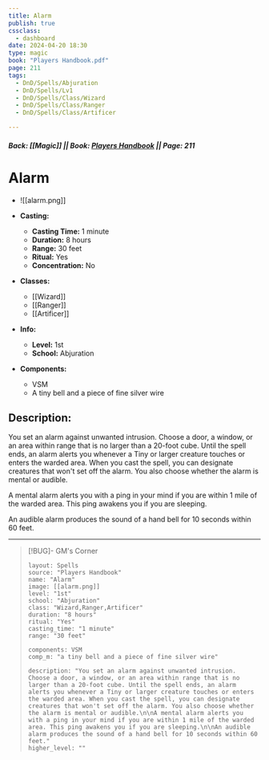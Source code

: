```yaml
---
title: Alarm
publish: true
cssclass:
  - dashboard
date: 2024-04-20 18:30
type: magic
book: "Players Handbook.pdf"
page: 211
tags:
  - DnD/Spells/Abjuration
  - DnD/Spells/Lv1
  - DnD/Spells/Class/Wizard
  - DnD/Spells/Class/Ranger
  - DnD/Spells/Class/Artificer

---
```


##### Back: [[Magic]] || Book: [Players Handbook](https://drive.google.com/drive/folders/1O5bhpYizcIT5xxAoLOuzCRht_PVS7VSG?usp=sharing) || Page: 211

# Alarm
- ![[alarm.png]]
- **Casting:**
    - **Casting Time:** 1 minute
    - **Duration:** 8 hours
    - **Range:** 30 feet
    - **Ritual:** Yes
    - **Concentration:** No
- **Classes:**
    - [[Wizard]]
    - [[Ranger]]
    - [[Artificer]]

- **Info:**
    - **Level:** 1st
    - **School:** Abjuration
- **Components:**
    - VSM
    - A tiny bell and a piece of fine silver wire

## Description:
You set an alarm against unwanted intrusion. Choose a door, a window, or an area within range that is no larger than a 20-foot cube. Until the spell ends, an alarm alerts you whenever a Tiny or larger creature touches or enters the warded area. When you cast the spell, you can designate creatures that won't set off the alarm. You also choose whether the alarm is mental or audible.

A mental alarm alerts you with a ping in your mind if you are within 1 mile of the warded area. This ping awakens you if you are sleeping.

An audible alarm produces the sound of a hand bell for 10 seconds within 60 feet.



---

> [!BUG]- GM's Corner
>
> ```statblock
> layout: Spells
> source: "Players Handbook"
> name: "Alarm"
> image: [[alarm.png]]
> level: "1st"
> school: "Abjuration"
> class: "Wizard,Ranger,Artificer"
> duration: "8 hours"
> ritual: "Yes"
> casting_time: "1 minute"
> range: "30 feet"
>
> components: VSM
> comp_m: "a tiny bell and a piece of fine silver wire"
>
> description: "You set an alarm against unwanted intrusion. Choose a door, a window, or an area within range that is no larger than a 20-foot cube. Until the spell ends, an alarm alerts you whenever a Tiny or larger creature touches or enters the warded area. When you cast the spell, you can designate creatures that won't set off the alarm. You also choose whether the alarm is mental or audible.\n\nA mental alarm alerts you with a ping in your mind if you are within 1 mile of the warded area. This ping awakens you if you are sleeping.\n\nAn audible alarm produces the sound of a hand bell for 10 seconds within 60 feet."
> higher_level: ""
> ```
